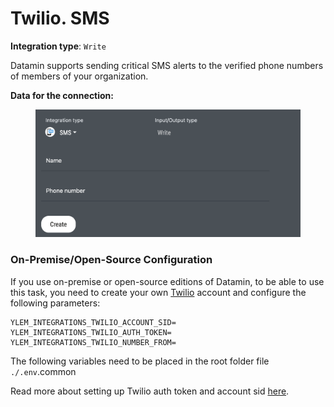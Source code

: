 # Twilio. SMS

**Integration type**:  `Write`

Datamin supports sending critical SMS alerts to the verified phone numbers of members of your organization.

**Data for the connection:**

<figure><img src="../../.gitbook/assets/Screenshot 2024-07-28 at 18.58.30.png" alt=""><figcaption></figcaption></figure>

### On-Premise/Open-Source Configuration

If you use on-premise or open-source editions of Datamin, to be able to use this task, you need to create your own [Twilio](https://www.twilio.com/) account and configure the following parameters:

```
YLEM_INTEGRATIONS_TWILIO_ACCOUNT_SID=
YLEM_INTEGRATIONS_TWILIO_AUTH_TOKEN=
YLEM_INTEGRATIONS_TWILIO_NUMBER_FROM=
```

The following variables need to be placed in the root folder file `./.env`.common

Read more about setting up Twilio auth token and account sid [here](https://www.twilio.com/en-us/messaging/programmable-messaging-api).
